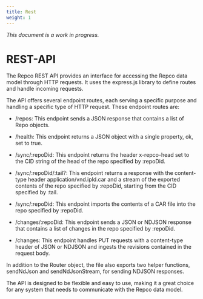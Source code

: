 ```yaml
---
title: Rest
weight: 1
---
```

_This document is a work in progress._

# REST-API

The Repco REST API provides an interface for accessing the Repco data model through HTTP requests. It uses the express.js library to define routes and handle incoming requests.

The API offers several endpoint routes, each serving a specific purpose and handling a specific type of HTTP request. These endpoint routes are:

* /repos: This endpoint sends a JSON response that contains a list of Repo objects.

* /health: This endpoint returns a JSON object with a single property, ok, set to true.

* /sync/:repoDid: This endpoint returns the header x-repco-head set to the CID string of the head of the repo specified by :repoDid.

* /sync/:repoDid/:tail?: This endpoint returns a response with the content-type header application/vnd.ipld.car and a stream of the exported contents of the repo specified by :repoDid, starting from the CID specified by :tail.

* /sync/:repoDid: This endpoint imports the contents of a CAR file into the repo specified by :repoDid.

* /changes/:repoDid: This endpoint sends a JSON or NDJSON response that contains a list of changes in the repo specified by :repoDid.

* /changes: This endpoint handles PUT requests with a content-type header of JSON or NDJSON and ingests the revisions contained in the request body.

In addition to the Router object, the file also exports two helper functions, sendNdJson and sendNdJsonStream, for sending NDJSON responses.

The API is designed to be flexible and easy to use, making it a great choice for any system that needs to communicate with the Repco data model.
